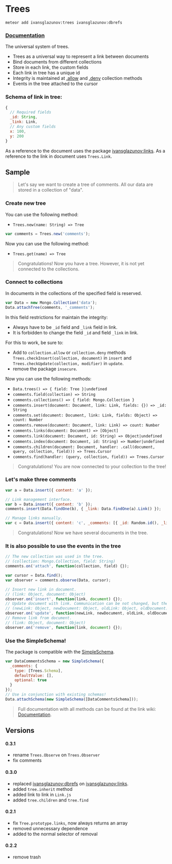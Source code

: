 # Trees

```
meteor add ivansglazunov:trees ivansglazunov:dbrefs
```

### [Documentation](https://github.com/ivansglazunov/meteor-trees/wiki/0.3.1)

The universal system of trees.

* Trees as a universal way to represent a link between documents
* Bind documents from different collections
* Store in each link, the custom fields
* Each link in tree has a unique id
* Integrity is maintained at [.allow](http://docs.meteor.com/#/full/allow) and [.deny](http://docs.meteor.com/#/full/deny) collection methods
* Events in the tree attached to the cursor

### Schema of link in tree:
```js
{
  // Required fields
  _id: String,
  _link: Link,
  // Any custom fields
  x: 100,
  y: 200
}
```

As a reference to the document uses the package [ivansglazunov:links](https://github.com/ivansglazunov/meteor-links).
As a reference to the link in document uses `Trees.Link`.

## Sample

> Let's say we want to create a tree of comments.
> All our data are stored in a collection of "data".

### Create new tree

You can use the following method:
* `Trees.new(name: String) => Tree`

```js
var comments = Trees.new('comments');
```

Now you can use the following method:
* `Trees.get(name) => Tree`

> Congratulations! Now you have a tree. However, it is not yet connected to the collections.

### Connect to collections

In documents in the collections of the specified field is reserved.

```js
var Data = new Mongo.Collection('data');
Data.attachTree(comments, '_comments');
```

In this field restrictions for maintain the integrity:
* Always have to be `_id` field and `_link` field in link.
* It is forbidden to change the field `_id` and field `_link` in link.

For this to work, be sure to:
* Add to `collection.allow` or `collection.deny` methods `Trees.checkInsert(collection, document)` in `insert` and `Trees.checkUpdate(collection, modifier)` in `update`.
* remove the package `insecure`.

Now you can use the following methods:
* `Data.trees() => { field: Tree }|undefined`
* `comments.field(collection) => String`
* `comments.collections() => { field: Mongo.Collection }`
* `comments.insert(document: Document, link: Link, fields: {}) => _id: String`
* `comments.set(document: Document, link: Link, fields: Object) => count: Number`
* `comments.remove(document: Document, link: Link) => count: Number`
* `comments.links(document: Document) => [Object]`
* `comments.link(document: Document, id: String) => Object|undefined`
* `comments.index(document: Document, id: String) => Number|undefined`
* `comments.children(document: Document, handler: .call(document, query, collection, field))) => Trees.Cursor`
* `comments.find(handler: (query, collection, field)) => Trees.Cursor`

> Congratulations! You are now connected to your collection to the tree!

### Let's make three comments

```js
var a = Data.insert({ content: 'a' });

// Link management interface.
var b = Data.insert({ content: 'b' });
comments.insert(Data.findOne(b), { _link: Data.findOne(a).Link() });

// Manage links manually.
var c = Data.insert({ content: 'c', _comments: [{ _id: Random.id(), _link: Data.findOne(b).Link()}] });
```

> Congratulations! Now we have several documents in the tree.

### It is also possible to use the events in the tree

```js
// The new collection was used in the tree.
// (collection: Mongo.Collection, field: String)
comments.on('attach', function(collection, field) {});

var cursor = Data.find();
var observer = comments.observe(Data, cursor);

// Insert new link in document.
// (link: Object, document: Object)
observer.on('insert', function(link, document) {});
// Update document with link. Communication can be not changed, but the document is changed.
// (newLink: Object, newDocument: Object, oldLink: Object, oldDocument: Object)
observer.on('update', function(newLink, newDocument, oldLink, oldDocument) {});
// Remove link from document.
// (link: Object, document: Object)
observer.on('remove', function(link, document) {});
```

### Use the SimpleSchema!

The package is compatible with the [SimpleSchema](https://atmospherejs.com/aldeed/simple-schema).

```js
var DataCommentsSchema = new SimpleSchema({
  _comments: {
    type: [Trees.Schema],
    defaultValue: [],
    optional: true
  }
});
// Use in conjunction with existing schemas!
Data.attachSchema(new SimpleSchema([DataCommentsSchema]));
```

> Full documentation with all methods can be found at the link wiki: [Documentation](https://github.com/ivansglazunov/meteor-trees/wiki/0.3.1).

## Versions

#### 0.3.1
* rename `Trees.Observe` on `Trees.Observer`
* fix comments

#### 0.3.0
* replaced [ivansglazunov:dbrefs](https://github.com/ivansglazunov/meteor-dbrefs) on [ivansglazunov:links](https://github.com/ivansglazunov/meteor-links).
* added `tree.inherit` method
* added link to link in `Link.js`
* added `tree.children` and `tree.find`

#### 0.2.1
* fix `Tree.prototype.links`, now always returns an array
* removed unnecessary dependence
* added to the normal selector of removal

#### 0.2.2
* remove trash